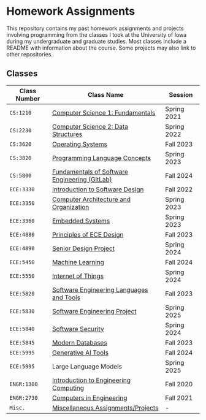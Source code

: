 # Homework Assignments

This repository contains my past homework assignments and projects involving programming from the classes I took at the University of Iowa during my undergraduate and graduate studies. 
Most classes include a README with information about the course.
Some projects may also link to other repositories.

## Classes
| Class Number | Class Name | Session |  
|--------------|------------|---------|
| `CS:1210`    | [Computer Science 1: Fundamentals](https://github.com/bmcano/homework-assignments/tree/main/Computer-Science-1) | Spring 2021 |
| `CS:2230`    | [Computer Science 2: Data Structures](https://github.com/bmcano/homework-assignments/tree/main/Computer-Science-2) | Spring 2022 |
| `CS:3620`    | [Operating Systems](https://github.com/bmcano/homework-assignments/tree/main/Operating-Systems) | Fall 2023 |
| `CS:3820`    | [Programming Language Concepts](https://github.com/bmcano/homework-assignments/tree/main/Programming-Language-Concepts) | Spring 2023 |
| `CS:5800`    | [Fundamentals of Software Engineering (GitLab)](https://research-git.uiowa.edu/sonarqube/cs5800/2024_fall/team-3/fse_fall2024_team003) | Fall 2024 |
| `ECE:3330`   | [Introduction to Software Design](https://github.com/bmcano/homework-assignments/tree/main/Software-Design) | Fall 2022 |
| `ECE:3350`   | [Computer Architecture and Organization](https://github.com/bmcano/homework-assignments/tree/main/Computer-Architecture-and-Organization) | Spring 2023 |
| `ECE:3360`   | [Embedded Systems](https://github.com/bmcano/homework-assignments/tree/main/Embedded-Systems) | Spring 2023 |
| `ECE:4880`   | [Principles of ECE Design](https://github.com/bmcano/homework-assignments/tree/main/Principles-ECE-Design) | Fall 2023 |
| `ECE:4890`   | [Senior Design Project](https://github.com/bmcano/workday-wellness-app) | Spring 2024 |
| `ECE:5450`   | [Machine Learning](https://github.com/bmcano/homework-assignments/tree/main/Machine-Learning) | Fall 2024 |
| `ECE:5550`   | [Internet of Things](https://github.com/bmcano/homework-assignments/tree/main/Internet-of-Things) | Spring 2024 |
| `ECE:5820`   | [Software Engineering Languages and Tools](https://github.com/bmcano/homework-assignments/tree/main/Software-Engineering-Languages-Tools) | Fall 2023 |
| `ECE:5830`   | [Software Engineering Project](https://github.com/bmcano/sep2025-project-team_006) | Spring 2025 |
| `ECE:5840`   | [Software Security](https://github.com/bmcano/homework-assignments/tree/main/Software-Security) | Spring 2024 |
| `ECE:5845`   | [Modern Databases](https://github.com/bmcano/homework-assignments/tree/main/Modern-Databases) | Fall 2023 |
| `ECE:5995`   | [Generative AI Tools](https://github.com/bmcano/gait-final-project) | Fall 2024 |
| `ECE:5995`   | Large Language Models | Spring 2025 | 
| `ENGR:1300`  | [Introduction to Engineering Computing](https://github.com/bmcano/homework-assignments/tree/main/Introduction-to-Engineering-Computing) | Fall 2020 |
| `ENGR:2730`  | [Computers in Engineering](https://github.com/bmcano/homework-assignments/tree/main/Computers-In-Engineering) | Fall 2021 |
| `Misc.`      | [Miscellaneous Assignments/Projects](https://github.com/bmcano/homework-assignments/tree/main/Miscellaneous) | - |
